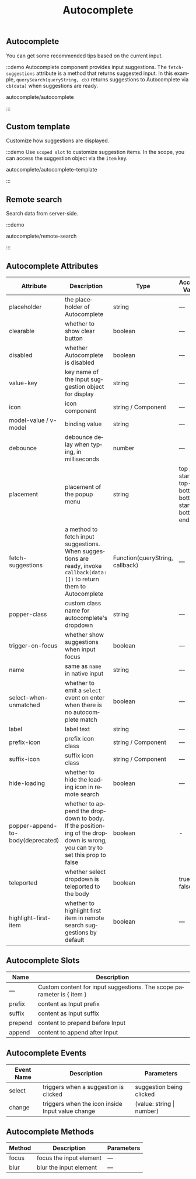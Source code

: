 ﻿---
title: Autocomplete
lang: en-US
---

## Autocomplete

You can get some recommended tips based on the current input.

:::demo Autocomplete component provides input suggestions. The `fetch-suggestions` attribute is a method that returns suggested input. In this example, `querySearch(queryString, cb)` returns suggestions to Autocomplete via `cb(data)` when suggestions are ready.

autocomplete/autocomplete

:::

## Custom template

Customize how suggestions are displayed.

:::demo Use `scoped slot` to customize suggestion items. In the scope, you can access the suggestion object via the `item` key.

autocomplete/autocomplete-template

:::

## Remote search

Search data from server-side.

:::demo

autocomplete/remote-search

:::

## Autocomplete Attributes

| Attribute                         | Description                                                                                                                | Type                            | Accepted Values                                                | Default      |
| --------------------------------- | -------------------------------------------------------------------------------------------------------------------------- | ------------------------------- | -------------------------------------------------------------- | ------------ |
| placeholder                       | the placeholder of Autocomplete                                                                                            | string                          | —                                                              | —            |
| clearable                         | whether to show clear button                                                                                               | boolean                         | —                                                              | false        |
| disabled                          | whether Autocomplete is disabled                                                                                           | boolean                         | —                                                              | false        |
| value-key                         | key name of the input suggestion object for display                                                                        | string                          | —                                                              | value        |
| icon                              | icon component                                                                                                             | string / Component              | —                                                              | —            |
| model-value / v-model             | binding value                                                                                                              | string                          | —                                                              | —            |
| debounce                          | debounce delay when typing, in milliseconds                                                                                | number                          | —                                                              | 300          |
| placement                         | placement of the popup menu                                                                                                | string                          | top / top-start / top-end / bottom / bottom-start / bottom-end | bottom-start |
| fetch-suggestions                 | a method to fetch input suggestions. When suggestions are ready, invoke `callback(data:[])` to return them to Autocomplete | Function(queryString, callback) | —                                                              | —            |
| popper-class                      | custom class name for autocomplete's dropdown                                                                              | string                          | —                                                              | —            |
| trigger-on-focus                  | whether show suggestions when input focus                                                                                  | boolean                         | —                                                              | true         |
| name                              | same as `name` in native input                                                                                             | string                          | —                                                              | —            |
| select-when-unmatched             | whether to emit a `select` event on enter when there is no autocomplete match                                              | boolean                         | —                                                              | false        |
| label                             | label text                                                                                                                 | string                          | —                                                              | —            |
| prefix-icon                       | prefix icon class                                                                                                          | string / Component              | —                                                              | —            |
| suffix-icon                       | suffix icon class                                                                                                          | string / Component              | —                                                              | —            |
| hide-loading                      | whether to hide the loading icon in remote search                                                                          | boolean                         | —                                                              | false        |
| popper-append-to-body(deprecated) | whether to append the dropdown to body. If the positioning of the dropdown is wrong, you can try to set this prop to false | boolean                         | -                                                              | false        |
| teleported                        | whether select dropdown is teleported to the body                                                                          | boolean                         | true / false                                                   | true         |
| highlight-first-item              | whether to highlight first item in remote search suggestions by default                                                    | boolean                         | —                                                              | false        |

## Autocomplete Slots

| Name    | Description                                                           |
| ------- | --------------------------------------------------------------------- |
| —       | Custom content for input suggestions. The scope parameter is { item } |
| prefix  | content as Input prefix                                               |
| suffix  | content as Input suffix                                               |
| prepend | content to prepend before Input                                       |
| append  | content to append after Input                                         |

## Autocomplete Events

| Event Name | Description                                      | Parameters                |
| ---------- | ------------------------------------------------ | ------------------------- |
| select     | triggers when a suggestion is clicked            | suggestion being clicked  |
| change     | triggers when the icon inside Input value change | (value: string \| number) |

## Autocomplete Methods

| Method | Description             | Parameters |
| ------ | ----------------------- | ---------- |
| focus  | focus the input element | —          |
| blur   | blur the input element  | —          |
